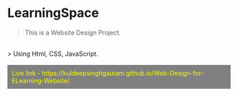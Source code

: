 # LearningSpace
> This is a Website Design Project.
<br>
> Using Html, CSS, JavaScript.
 <br> <br>
<div style="background-color:grey; color:yellow; padding: 10px">
Live link - https://kuldeepsinghgautam.github.io/Web-Design-for-ELearning-Website/
</div>
  <br>
